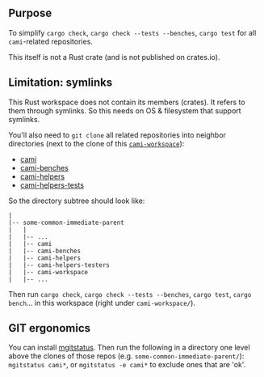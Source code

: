 ## Purpose

To simplify `cargo check`, `cargo check --tests --benches`, `cargo test` for all `cami`-related
repositories.

This itself is not a Rust crate (and is not published on crates.io).

## Limitation: symlinks

This Rust workspace does not contain its members (crates). It refers to them through symlinks. So
this needs on OS & filesystem that support symlinks.

You'll also need to `git clone` all related repositories into neighbor directories (next to the clone of
this [`cami-workspace`](https://github.com/cami-rs/cami-workspace)):

- [cami](https://github.com/cami-rs/cami)
- [cami-benches](https://github.com/cami-rs/cami-benches)
- [cami-helpers](https://github.com/cami-rs/cami-helpers)
- [cami-helpers-tests](https://github.com/cami-rs/cami-helpers-tests)

So the directory subtree should look like:

```
|
|-- some-common-immediate-parent
|   |
|   |-- ...
|   |-- cami
|   |-- cami-benches
|   |-- cami-helpers
|   |-- cami-helpers-testers
|   |-- cami-workspace
|   |-- ...
```

Then run `cargo check`, `cargo check --tests --benches`, `cargo test`, `cargo bench`... in this
workspace (right under `cami-workspace/`).

<!-- -->
## GIT ergonomics

You can install [mgitstatus](https://github.com/fboender/multi-git-status). Then run the following
in a directory one level above the clones of those repos (e.g. `some-common-immediate-parent/`):
`mgitstatus cami*`, or `mgitstatus -e cami*` to exclude ones that are 'ok'.
<!-- -->
